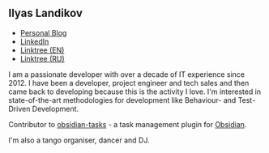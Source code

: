 ## Ilyas Landikov

* [Personal Blog](https://ilyas.life/)
* [LinkedIn](https://linkedin.com/ilandikov)
* [Linktree (EN)](https://linktr.ee/ilandikov)
* [Linktree (RU)](https://linktr.ee/etoilyas)

I am a passionate developer with over a decade of IT experience since 2012. I have been a developer, project engineer and tech sales and then came back to developing because this is the activity I love. I'm interested in state-of-the-art methodologies for development like Behaviour- and Test-Driven Development.

Contributor to [obsidian-tasks](https://github.com/obsidian-tasks-group/obsidian-tasks) - a task management plugin for [Obsidian](https://obsidian.md).

I'm also a tango organiser, dancer and DJ.
